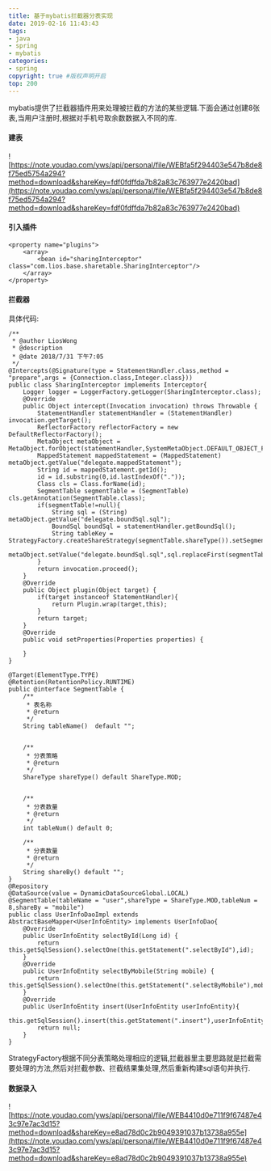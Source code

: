 ```yaml
---
title: 基于mybatis拦截器分表实现
date: 2019-02-16 11:43:43
tags:
- java
- spring
- mybatis
categories:
- spring   
copyright: true #版权声明开启        
top: 200
---
```

mybatis提供了拦截器插件用来处理被拦截的方法的某些逻辑.下面会通过创建8张表,当用户注册时,根据对手机号取余数数据入不同的库.
#### 建表
![https://note.youdao.com/yws/api/personal/file/WEBfa5f294403e547b8de8f75ed5754a294?method=download&shareKey=fdf0fdffda7b82a83c763977e2420bad](https://note.youdao.com/yws/api/personal/file/WEBfa5f294403e547b8de8f75ed5754a294?method=download&shareKey=fdf0fdffda7b82a83c763977e2420bad)
#### 引入插件 
```
<property name="plugins">
    <array>
        <bean id="sharingInterceptor" class="com.lios.base.sharetable.SharingInterceptor"/>
    </array>
</property>
```
#### 拦截器
具体代码:
```
/**
 * @author LiosWong
 * @description
 * @date 2018/7/31 下午7:05
 */
@Intercepts(@Signature(type = StatementHandler.class,method = "prepare",args = {Connection.class,Integer.class}))
public class SharingInterceptor implements Interceptor{
    Logger logger = LoggerFactory.getLogger(SharingInterceptor.class);
    @Override
    public Object intercept(Invocation invocation) throws Throwable {
        StatementHandler statementHandler = (StatementHandler) invocation.getTarget();
        ReflectorFactory reflectorFactory = new DefaultReflectorFactory();
        MetaObject metaObject = MetaObject.forObject(statementHandler,SystemMetaObject.DEFAULT_OBJECT_FACTORY,SystemMetaObject.DEFAULT_OBJECT_WRAPPER_FACTORY,reflectorFactory);
        MappedStatement mappedStatement = (MappedStatement) metaObject.getValue("delegate.mappedStatement");
        String id = mappedStatement.getId();
        id = id.substring(0,id.lastIndexOf("."));
        Class cls = Class.forName(id);
        SegmentTable segmentTable = (SegmentTable) cls.getAnnotation(SegmentTable.class);
        if(segmentTable!=null){
            String sql = (String) metaObject.getValue("delegate.boundSql.sql");
            BoundSql boundSql = statementHandler.getBoundSql();
            String tableKey = StrategyFactory.createShareStrategy(segmentTable.shareType()).setSegmentTable(segmentTable).setBoundSql(boundSql).getRouteValue();
            metaObject.setValue("delegate.boundSql.sql",sql.replaceFirst(segmentTable.tableName(),segmentTable.tableName()+tableKey));
        }
        return invocation.proceed();
    }
    @Override
    public Object plugin(Object target) {
        if(target instanceof StatementHandler){
            return Plugin.wrap(target,this);
        }
        return target;
    }
    @Override
    public void setProperties(Properties properties) {

    }
}

@Target(ElementType.TYPE)
@Retention(RetentionPolicy.RUNTIME)
public @interface SegmentTable {
    /**
     * 表名称
     * @return
     */
    String tableName()  default "";


    /**
     * 分表策略
     * @return
     */
    ShareType shareType() default ShareType.MOD;


    /**
     * 分表数量
     * @return
     */
    int tableNum() default 0;

    /**
     * 分表数量
     * @return
     */
    String shareBy() default "";
}
@Repository
@DataSource(value = DynamicDataSourceGlobal.LOCAL)
@SegmentTable(tableName = "user",shareType = ShareType.MOD,tableNum = 8,shareBy = "mobile")
public class UserInfoDaoImpl extends AbstractBaseMapper<UserInfoEntity> implements UserInfoDao{
    @Override
    public UserInfoEntity selectById(Long id) {
        return this.getSqlSession().selectOne(this.getStatement(".selectById"),id);
    }
    @Override
    public UserInfoEntity selectByMobile(String mobile) {
        return this.getSqlSession().selectOne(this.getStatement(".selectByMobile"),mobile);
    }
    @Override
    public UserInfoEntity insert(UserInfoEntity userInfoEntity){
        this.getSqlSession().insert(this.getStatement(".insert"),userInfoEntity);
        return null;
    }
}
```
StrategyFactory根据不同分表策略处理相应的逻辑,拦截器里主要思路就是拦截需要处理的方法,然后对拦截参数、拦截结果集处理,然后重新构建sql语句并执行.

#### 数据录入
![https://note.youdao.com/yws/api/personal/file/WEB4410d0e711f9f67487e43c97e7ac3d15?method=download&shareKey=e8ad78d0c2b9049391037b13738a955e](https://note.youdao.com/yws/api/personal/file/WEB4410d0e711f9f67487e43c97e7ac3d15?method=download&shareKey=e8ad78d0c2b9049391037b13738a955e)
